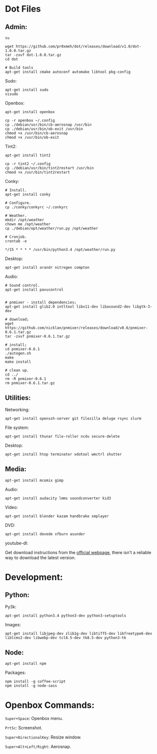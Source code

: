 Dot Files
=========

Admin:
------

    su
    
    wget https://github.com/pr0xmeh/dot/releases/download/v1.0/dot-1.0.0.tar.gz
    tar -zxvf dot-1.0.0.tar.gz
    cd dot

    # Build tools
    apt-get install cmake autoconf automake libtool pkg-config

Sudo:

    apt-get install sudo
    visudo

Openbox:
    
    apt-get install openbox

    cp -r openbox ~/.config
    cp ./debian/usr/bin/cb-aerosnap /usr/bin
    cp ./debian/usr/bin/ob-exit /usr/bin
    chmod +x /usr/bin/cb-aerosnap
    chmod +x /usr/bin/ob-exit

Tint2:
    
    apt-get install tint2

    cp -r tint2 ~/.config
    cp ./debian/usr/bin/tint2restart /usr/bin
    chmod +x /usr/bin/tint2restart

Conky:
    
    # Install.
    apt-get install conky

    # Configure.
    cp ./conky/conkyrc ~/.conkyrc

    # Weather.
    mkdir /opt/weather
    chown me /opt/weather
    cp ./debian/opt/weather/run.py /opt/weather

    # Cronjob.
    crontab -e
    
    */15 * * * * /usr/bin/python3.4 /opt/weather/run.py

Desktop:

    apt-get install arandr nitrogen compton

Audio:
    
    # Sound control.
    apt-get install pavucontrol

    
    # pnmixer - install dependencies;
    apt-get install glib2.0 intltool libx11-dev libasound2-dev libgtk-3-dev

    # download;
    wget https://github.com/nicklan/pnmixer/releases/download/v0.6/pnmixer-0.6.1.tar.gz
    tar -zxvf pnmixer-0.6.1.tar.gz
    
    # install;
    cd pnmixer-0.6.1
    ./autogen.sh
    make
    make install

    # clean up.
    cd ../
    rm -R pnmixer-0.6.1
    rm pnmixer-0.6.1.tar.gz


Utilities:
----------

Networking:

    apt-get install openssh-server git filezilla deluge rsync slurm 

File system:

    apt-get install thunar file-roller ncdu secure-delete

Desktop:

    apt-get install htop terminator xdotool wmctrl shutter


Media:
------

    apt-get install mcomix gimp

Audio:

    apt-get install audacity lmms soundconverter kid3

Video:

    apt-get install blender kazam handbrake smplayer

DVD:

    apt-get install devede xfburn asunder

youtube-dl:

Get download instructions from the [official webpage](https://rg3.github.io/youtube-dl/download.html), there isn't a reliable way to download the latest version.



Development:
============

Python:
-------

Py3k:

    apt-get install python3.4 python3-dev python3-setuptools

Images: 

    apt-get install libjpeg-dev zlib1g-dev libtiff5-dev libfreetype6-dev liblcms2-dev libwebp-dev tcl8.5-dev tk8.5-dev python3-tk


Node:
-----

    apt-get install npm

Packages:

    npm install -g coffee-script
    npm install -g node-sass



Openbox Commands:
=================

`Super+Space`: Openbox menu.

`PrtSc`: Screenshot.

`Super+DirectionalKey`: Resize window.

`Super+Alt+Left/Right`: Aerosnap.